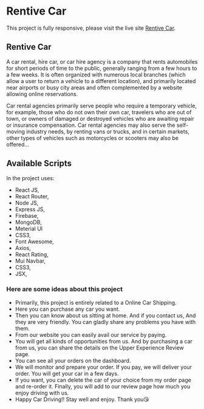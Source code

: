 # Rentive Car

This project is fully responsive, please visit the live site [Rentive Car](https://assignment12-d75c2.web.app/).

## Rentive Car

A car rental, hire car, or car hire agency is a company that rents automobiles for short periods of time to the public, generally ranging from a few hours to a few weeks. It is often organized with numerous local branches (which allow a user to return a vehicle to a different location), and primarily located near airports or busy city areas and often complemented by a website allowing online reservations.

Car rental agencies primarily serve people who require a temporary vehicle, for example, those who do not own their own car, travelers who are out of town, or owners of damaged or destroyed vehicles who are awaiting repair or insurance compensation. Car rental agencies may also serve the self-moving industry needs, by renting vans or trucks, and in certain markets, other types of vehicles such as motorcycles or scooters may also be offered...

## Available Scripts

In the project uses:

- React JS,
- React Router,
- Node JS,
- Express JS,
- Firebase,
- MongoDB,
- Meterial UI
- CSS3,
- Font Awesome,
- Axios,
- React Rating,
- Mui Navbar,
- CSS3,
- JSX,

### Here are some ideas about this project

- Primarily, this project is entirely related to a Online Car Shipping.
- Here you can purchase any car you want.
- Then you can know about us sitting at home. And if you contact us, And they are very friendly. You can gladly share any problems you have with them.
- From our website you can easily avail our service by paying.
- You will get all kinds of opportunities from us. And by purchasing a car from us, you can share the details on the Upper Experience Review page.
- You can see all your orders on the dashboard.
- We will monitor and prepare your order. If you pay, we will deliver your order. You will get your car in a few days.
- If you want, you can delete the car of your choice from my order page and re-order it. Finally, you will add to our review page how much you enjoy driving with us.
- Happy Car Driving!! Stay well and enjoy. Thank you😘
